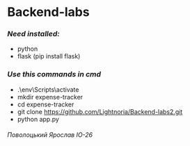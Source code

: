 # Backend-labs

### *Need installed:* 
- python
- flask (pip install flask)

### *Use this commands in cmd*
- .\env\Scripts\activate
- mkdir expense-tracker
- cd expense-tracker
- git clone https://github.com/Lightnoria/Backend-labs2.git
- python app.py


###### Поволоцький Ярослав ІО-26